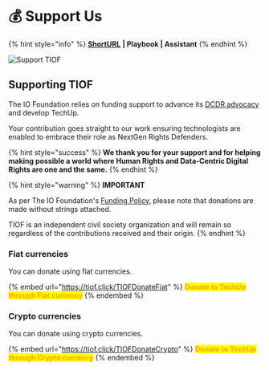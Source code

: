 # 💰 Support Us

{% hint style="info" %}
[**ShortURL**](https://tiof.click/SupportUs) **| Playbook | Assistant**
{% endhint %}

![Support TIOF](<../Documentation/.gitbook/assets/\[TIOF] Comms \[P] TIOF Website Donate ENG v1.0 (1).png>)

## Supporting TIOF

The IO Foundation relies on funding support to advance its [DCDR advocacy](https://tiof.click/DCDRAdvocacy) and develop TechUp.

Your contribution goes straight to our work ensuring technologists are enabled to embrace their role as NextGen Rights Defenders.

{% hint style="success" %}
**We thank you for your support and for helping making possible a world where Human Rights and Data-Centric Digital Rights are one and the same.**
{% endhint %}

{% hint style="warning" %}
**IMPORTANT**

As per The IO Foundation's  [Funding Policy](https://tiof.click/TIOFPolicyFunding), please note that donations are made without strings attached.

TIOF is an independent civil society organization and will remain so regardless of the contributions received and their origin.
{% endhint %}

### Fiat currencies

You can donate using fiat currencies.

{% embed url="https://tiof.click/TIOFDonateFiat" %}
<mark style="color:orange;">**Donate to TechUp  through Fiat currency**</mark>
{% endembed %}

### Crypto currencies

You can donate using crypto currencies.

{% embed url="https://tiof.click/TIOFDonateCrypto" %}
<mark style="color:orange;">**Donate to TechUp  through Crypto currency**</mark>
{% endembed %}
